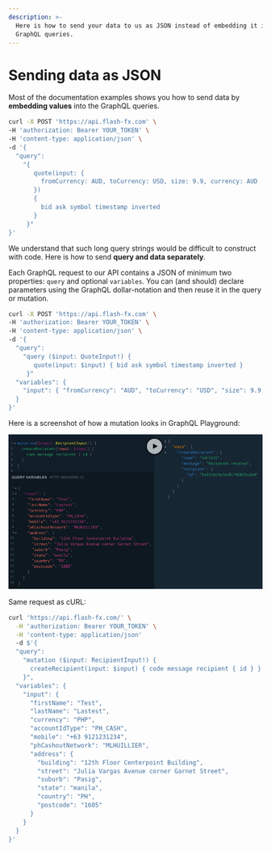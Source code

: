 ```yaml
---
description: >-
  Here is how to send your data to us as JSON instead of embedding it into the
  GraphQL queries.
---
```


# Sending data as JSON

Most of the documentation examples shows you how to send data by **embedding values** into the GraphQL queries.

```bash
curl -X POST 'https://api.flash-fx.com' \
-H 'authorization: Bearer YOUR_TOKEN' \
-H 'content-type: application/json' \
-d '{
  "query":
    "{
       quote(input: {
         fromCurrency: AUD, toCurrency: USD, size: 9.9, currency: AUD
       })
       {
         bid ask symbol timestamp inverted
       }
     }"
}'
```

We understand that such long query strings would be difficult to construct with code. Here is how to send **query and data separately**.

Each GraphQL request to our API contains a JSON of minimum two properties: `query` and optional `variables`. You can (and should) declare parameters using the GraphQL dollar-notation and then reuse it in the query or mutation.

```bash
curl -X POST 'https://api.flash-fx.com' \
-H 'authorization: Bearer YOUR_TOKEN' \
-H 'content-type: application/json' \
-d '{
  "query":
    "query ($input: QuoteInput!) {
       quote(input: $input) { bid ask symbol timestamp inverted }
     }"
  "variables": { 
    "input": { "fromCurrency": "AUD", "toCurrency": "USD", "size": 9.9, "currency": "AUD" }
  }
}'
```

Here is a screenshot of how a mutation looks in GraphQL Playground:

![](../.gitbook/assets/image.png)

Same request as cURL:

```bash
curl 'https://api.flash-fx.com/' \
  -H 'authorization: Bearer YOUR_TOKEN' \
  -H 'content-type: application/json' 
  -d $'{
  "query":
    "mutation ($input: RecipientInput!) {
      createRecipient(input: $input) { code message recipient { id } }
    }",
  "variables": {
    "input": {
      "firstName": "Test",
      "lastName": "Lastest",
      "currency": "PHP",
      "accountIdType": "PH_CASH",
      "mobile": "+63 9121231234",
      "phCashoutNetwork": "MLHUILLIER",
      "address": {
        "building": "12th Floor Centerpoint Building",
        "street": "Julia Vargas Avenue corner Garnet Street",
        "suburb": "Pasig",
        "state": "manila",
        "country": "PH",
        "postcode": "1605"
      }
    }
  }
}'
```
